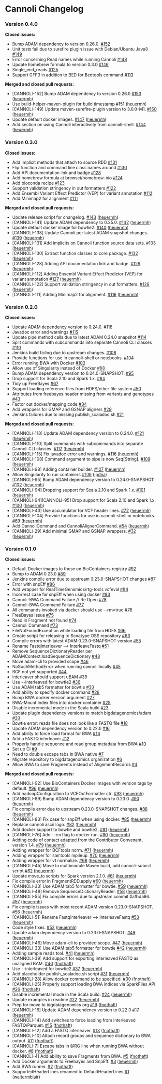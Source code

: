 # Cannoli Changelog #

### Version 0.4.0 ###

**Closed issues:**

 - Bump ADAM dependency to version 0.26.0. [\#152](https://github.com/bigdatagenomics/cannoli/issues/152)
 - Unit tests fail due to surefire plugin issue with Debian/Ubuntu Java8 [\#149](https://github.com/bigdatagenomics/cannoli/issues/149)
 - Error concerning Read names while running Cannoli [\#148](https://github.com/bigdatagenomics/cannoli/issues/148)
 - Update homebrew formula to version 0.3.0 [\#146](https://github.com/bigdatagenomics/cannoli/issues/146)
 - Single_end_reads [\#125](https://github.com/bigdatagenomics/cannoli/issues/125)
 - Support GFF3 in addition to BED for Bedtools command [\#113](https://github.com/bigdatagenomics/cannoli/issues/113)

**Merged and closed pull requests:**

 - [CANNOLI-152] Bump ADAM dependency to version 0.26.0 [\#153](https://github.com/bigdatagenomics/cannoli/pull/153) ([heuermh](https://github.com/heuermh))
 - Use build-helper-maven-plugin for build timestamp [\#151](https://github.com/bigdatagenomics/cannoli/pull/151) ([heuermh](https://github.com/heuermh))
 - [CANNOLI-149] Update maven-surefire-plugin version to 3.0.0-M1. [\#150](https://github.com/bigdatagenomics/cannoli/pull/150) ([heuermh](https://github.com/heuermh))
 - Update default docker images. [\#147](https://github.com/bigdatagenomics/cannoli/pull/147) ([heuermh](https://github.com/heuermh))
 - Add section on using Cannoli interactively from cannoli-shell. [\#144](https://github.com/bigdatagenomics/cannoli/pull/144) ([heuermh](https://github.com/heuermh))


### Version 0.3.0 ###

**Closed issues:**

 - Add implicit methods that attach to source RDD [\#131](https://github.com/bigdatagenomics/cannoli/issues/131)
 - Flip function and command line class names around [\#130](https://github.com/bigdatagenomics/cannoli/issues/130)
 - Add API documentation link and badge [\#128](https://github.com/bigdatagenomics/cannoli/issues/128)
 - Add homebrew formula at brewsci/homebrew-bio [\#124](https://github.com/bigdatagenomics/cannoli/issues/124)
 - Add bioconda recipe [\#123](https://github.com/bigdatagenomics/cannoli/issues/123)
 - Support validation stringency in out formatters [\#122](https://github.com/bigdatagenomics/cannoli/issues/122)
 - Add Ensembl Variant Effect Predictor (VEP) for variant annotation [\#112](https://github.com/bigdatagenomics/cannoli/issues/112)
 - Add Minimap2 for alignment [\#111](https://github.com/bigdatagenomics/cannoli/issues/111)

**Merged and closed pull requests:**

 - Update release script for changelog. [\#143](https://github.com/bigdatagenomics/cannoli/pull/143) ([heuermh](https://github.com/heuermh))
 - [CANNOLI-141] Update ADAM dependency to 0.25.0. [\#142](https://github.com/bigdatagenomics/cannoli/pull/142) ([heuermh](https://github.com/heuermh))
 - Update default docker image for bowtie2. [\#140](https://github.com/bigdatagenomics/cannoli/pull/140) ([heuermh](https://github.com/heuermh))
 - [CANNOLI-138] Update Cannoli per latest ADAM snapshot changes. [\#139](https://github.com/bigdatagenomics/cannoli/pull/139) ([heuermh](https://github.com/heuermh))
 - [CANNOLI-131] Add implicits on Cannoli function source data sets. [\#133](https://github.com/bigdatagenomics/cannoli/pull/133) ([heuermh](https://github.com/heuermh))
 - [CANNOLI-130] Extract function classes to core package. [\#132](https://github.com/bigdatagenomics/cannoli/pull/132) ([heuermh](https://github.com/heuermh))
 - [CANNOLI-128] Adding API documentation link and badge. [\#129](https://github.com/bigdatagenomics/cannoli/pull/129) ([heuermh](https://github.com/heuermh))
 - [CANNOLI-112]  Adding Ensembl Variant Effect Predictor (VEP) for variant annotation [\#127](https://github.com/bigdatagenomics/cannoli/pull/127) ([heuermh](https://github.com/heuermh))
 - [CANNOLI-122] Support validation stringency in out formatters. [\#126](https://github.com/bigdatagenomics/cannoli/pull/126) ([heuermh](https://github.com/heuermh))
 - [CANNOLI-111] Adding Minimap2 for alignment. [\#119](https://github.com/bigdatagenomics/cannoli/pull/119) ([heuermh](https://github.com/heuermh))



### Version 0.2.0 ###

**Closed issues:**

 - Update ADAM dependency version to 0.24.0. [\#118](https://github.com/bigdatagenomics/cannoli/issues/118)
 - Javadoc error and warnings [\#115](https://github.com/bigdatagenomics/cannoli/issues/115)
 - Update pipe method calls due to latest ADAM 0.24.0 snapshot [\#114](https://github.com/bigdatagenomics/cannoli/issues/114)
 - Split commands with subcommands into separate Cannoli CLI classes [\#110](https://github.com/bigdatagenomics/cannoli/issues/110)
 - Jenkins build failing due to upstream changes. [\#108](https://github.com/bigdatagenomics/cannoli/issues/108)
 - Provide functions for use in cannoli-shell or notebooks. [\#104](https://github.com/bigdatagenomics/cannoli/issues/104)
 - Error running BWA with Docker [\#103](https://github.com/bigdatagenomics/cannoli/issues/103)
 - Allow use of Singularity instead of Docker [\#98](https://github.com/bigdatagenomics/cannoli/issues/98)
 - Bump ADAM dependency version to 0.24.0-SNAPSHOT. [\#95](https://github.com/bigdatagenomics/cannoli/issues/95)
 - Drop support for Scala 2.10 and Spark 1.x. [\#94](https://github.com/bigdatagenomics/cannoli/issues/94)
 - Tidy up FreeBayes [\#67](https://github.com/bigdatagenomics/cannoli/issues/67)
 - Support loading reference files from HDFS/other file system [\#50](https://github.com/bigdatagenomics/cannoli/issues/50)
 - Attributes from freebayes header missing from variants and genotypes [\#43](https://github.com/bigdatagenomics/cannoli/issues/43)
 - Factor out docker/mapping code [\#34](https://github.com/bigdatagenomics/cannoli/issues/34)
 - Add wrappers for GMAP and GSNAP aligners [\#29](https://github.com/bigdatagenomics/cannoli/issues/29)
 - Jenkins failures due to missing publish_scaladoc.sh [\#21](https://github.com/bigdatagenomics/cannoli/issues/21)

**Merged and closed pull requests:**

 - [CANNOLI-118] Update ADAM dependency version to 0.24.0. [\#121](https://github.com/bigdatagenomics/cannoli/pull/121) ([heuermh](https://github.com/heuermh))
 - [CANNOLI-110] Split commands with subcommands into separate Cannoli CLI classes. [\#117](https://github.com/bigdatagenomics/cannoli/pull/117) ([heuermh](https://github.com/heuermh))
 - [CANNOLI-115] Fix javadoc error and warnings. [\#116](https://github.com/bigdatagenomics/cannoli/pull/116) ([heuermh](https://github.com/heuermh))
 - [CANNOLI-108] Command argument to pipe is now Seq[String]. [\#109](https://github.com/bigdatagenomics/cannoli/pull/109) ([heuermh](https://github.com/heuermh))
 - [CANNOLI-98] Adding container builder. [\#107](https://github.com/bigdatagenomics/cannoli/pull/107) ([heuermh](https://github.com/heuermh))
 - Allow Singularity to run containers [\#106](https://github.com/bigdatagenomics/cannoli/pull/106) ([jpdna](https://github.com/jpdna))
 - [CANNOLI-95] Bump ADAM dependency version to 0.24.0-SNAPSHOT [\#102](https://github.com/bigdatagenomics/cannoli/pull/102) ([heuermh](https://github.com/heuermh))
 - [CANNOLI-94] Dropping support for Scala 2.10 and Spark 1.x. [\#101](https://github.com/bigdatagenomics/cannoli/pull/101) ([heuermh](https://github.com/heuermh))
 - [CANNOLI-94][CANNOLI-95] Drop support for Scala 2.10 and Spark 1.x. [\#100](https://github.com/bigdatagenomics/cannoli/pull/100) ([heuermh](https://github.com/heuermh))
 - [CANNOLI-43] Use accumulator for VCF header lines. [\#72](https://github.com/bigdatagenomics/cannoli/pull/72) ([heuermh](https://github.com/heuermh))
 - [CANNOLI-104] Provide functions for use in cannoli-shell or notebooks. [\#69](https://github.com/bigdatagenomics/cannoli/pull/69) ([heuermh](https://github.com/heuermh))
 - Add CannoliCommand and CannoliAlignerCommand. [\#54](https://github.com/bigdatagenomics/cannoli/pull/54) ([heuermh](https://github.com/heuermh))
 - [CANNOLI-29] Add minimal GMAP and GSNAP wrappers. [\#32](https://github.com/bigdatagenomics/cannoli/pull/32) ([heuermh](https://github.com/heuermh))


### Version 0.1.0 ###

**Closed issues:**

 - Default Docker images to those on BioContainers registry [\#92](https://github.com/bigdatagenomics/cannoli/issues/92)
 - Bump to ADAM 0.23.0 [\#89](https://github.com/bigdatagenomics/cannoli/issues/89)
 - Jenkins compile error due to upstream 0.23.0-SNAPSHOT changes [\#87](https://github.com/bigdatagenomics/cannoli/issues/87)
 - Error with snpEff [\#86](https://github.com/bigdatagenomics/cannoli/issues/86)
 - Add wrapper for RealTimeGenomics/rtg-tools vcfeval [\#84](https://github.com/bigdatagenomics/cannoli/issues/84)
 - Incorrect case for snpEff when using docker [\#83](https://github.com/bigdatagenomics/cannoli/issues/83)
 - Cannoli-BWA Command Failure // Re Open [\#78](https://github.com/bigdatagenomics/cannoli/issues/78)
 - Cannoli-BWA Command Failure [\#77](https://github.com/bigdatagenomics/cannoli/issues/77)
 - All commands invoked via docker should use --rm=true [\#76](https://github.com/bigdatagenomics/cannoli/issues/76)
 - FreeBayes Issue [\#75](https://github.com/bigdatagenomics/cannoli/issues/75)
 - Read in Fragment not found [\#74](https://github.com/bigdatagenomics/cannoli/issues/74)
 - Cannoli Command [\#73](https://github.com/bigdatagenomics/cannoli/issues/73)
 - FileNotFoundException while loading file from HDFS [\#66](https://github.com/bigdatagenomics/cannoli/issues/66)
 - Create script for releasing to Sonatype OSS repository [\#63](https://github.com/bigdatagenomics/cannoli/issues/63)
 - Compile errors with latest ADAM 0.23.0-SNAPSHOT version [\#55](https://github.com/bigdatagenomics/cannoli/issues/55)
 - Rename FastqInterleaver --> InterleaveFastq [\#51](https://github.com/bigdatagenomics/cannoli/issues/51)
 - Remove SequenceDictionaryReader per ADAMContext.loadSequenceDictionary [\#48](https://github.com/bigdatagenomics/cannoli/issues/48)
 - Move adam-cli to provided scope [\#46](https://github.com/bigdatagenomics/cannoli/issues/46)
 - NoSuchMethodError when running cannoli locally [\#45](https://github.com/bigdatagenomics/cannoli/issues/45)
 -  BCF not yet supported  [\#44](https://github.com/bigdatagenomics/cannoli/issues/44)
 - Interleaver should support uBAM [\#39](https://github.com/bigdatagenomics/cannoli/issues/39)
 - Use --interleaved for bowtie2 [\#36](https://github.com/bigdatagenomics/cannoli/issues/36)
 - Use ADAM tab5 formatter for bowtie [\#33](https://github.com/bigdatagenomics/cannoli/issues/33)
 - Add ability to specify docker command [\#28](https://github.com/bigdatagenomics/cannoli/issues/28)
 - Bump BWA docker version argument [\#27](https://github.com/bigdatagenomics/cannoli/issues/27)
 - BWA-Mount index files into docker container [\#25](https://github.com/bigdatagenomics/cannoli/issues/25)
 - Disable incremental mode in the Scala build [\#23](https://github.com/bigdatagenomics/cannoli/issues/23)
 - Update plugin dependency versions to match bigdatagenomics/adam [\#20](https://github.com/bigdatagenomics/cannoli/issues/20)
 - Bowtie error: reads file does not look like a FASTQ file [\#18](https://github.com/bigdatagenomics/cannoli/issues/18)
 - Update ADAM dependency version to 0.22.0 [\#16](https://github.com/bigdatagenomics/cannoli/issues/16)
 - Add ability to force load format for BWA [\#14](https://github.com/bigdatagenomics/cannoli/issues/14)
 - Add a FASTQ interleaver [\#12](https://github.com/bigdatagenomics/cannoli/issues/12)
 - Properly handle sequence and read group metadata from BWA [\#10](https://github.com/bigdatagenomics/cannoli/issues/10)
 - Set up CI [\#9](https://github.com/bigdatagenomics/cannoli/issues/9)
 - Need to double escape tabs in BWA native [\#7](https://github.com/bigdatagenomics/cannoli/issues/7)
 - Migrate repository to bigdatagenomics organization [\#6](https://github.com/bigdatagenomics/cannoli/issues/6)
 - Allow BWA to save Fragments instead of AlignmentRecords [\#4](https://github.com/bigdatagenomics/cannoli/issues/4)

**Merged and closed pull requests:**

 - [CANNOLI-92] Use BioContainers Docker images with version tags by default. [\#96](https://github.com/bigdatagenomics/cannoli/pull/96) ([heuermh](https://github.com/heuermh))
 - Add hadoopConfiguration to VCFOutFormatter ctr. [\#93](https://github.com/bigdatagenomics/cannoli/pull/93) ([heuermh](https://github.com/heuermh))
 - [CANNOLI-89] Bump ADAM dependency version to 0.23.0. [\#90](https://github.com/bigdatagenomics/cannoli/pull/90) ([heuermh](https://github.com/heuermh))
 - Fix compile error due to upstream 0.23.0-SNAPSHOT changes. [\#88](https://github.com/bigdatagenomics/cannoli/pull/88) ([heuermh](https://github.com/heuermh))
 - [CANNOLI-83] Fix case for snpEff when using docker. [\#85](https://github.com/bigdatagenomics/cannoli/pull/85) ([heuermh](https://github.com/heuermh))
 - Replace cannoli ascii logo. [\#82](https://github.com/bigdatagenomics/cannoli/pull/82) ([heuermh](https://github.com/heuermh))
 - Add docker support to bowtie and bowtie2. [\#81](https://github.com/bigdatagenomics/cannoli/pull/81) ([heuermh](https://github.com/heuermh))
 - [CANNOLI-76] Add --rm flag to docker run. [\#80](https://github.com/bigdatagenomics/cannoli/pull/80) ([heuermh](https://github.com/heuermh))
 - Adding code of contact adapted from the Contributor Convenant, version 1.4. [\#79](https://github.com/bigdatagenomics/cannoli/pull/79) ([heuermh](https://github.com/heuermh))
 - Adding wrapper for BCFtools norm. [\#71](https://github.com/bigdatagenomics/cannoli/pull/71) ([heuermh](https://github.com/heuermh))
 - Adding wrapper for samtools mpileup. [\#70](https://github.com/bigdatagenomics/cannoli/pull/70) ([heuermh](https://github.com/heuermh))
 - Adding wrapper for vt normalize. [\#68](https://github.com/bigdatagenomics/cannoli/pull/68) ([heuermh](https://github.com/heuermh))
 - [CANNOLI-45] Move to multimodule Maven build, add cannoli-submit script [\#62](https://github.com/bigdatagenomics/cannoli/pull/62) ([heuermh](https://github.com/heuermh))
 - Update move_to scripts for Spark version 2.1.0. [\#61](https://github.com/bigdatagenomics/cannoli/pull/61) ([heuermh](https://github.com/heuermh))
 - Fix compile error in FragmentRDD.apply [\#60](https://github.com/bigdatagenomics/cannoli/pull/60) ([heuermh](https://github.com/heuermh))
 - [CANNOLI-33] Use ADAM tab5 formatter for bowtie. [\#59](https://github.com/bigdatagenomics/cannoli/pull/59) ([heuermh](https://github.com/heuermh))
 - [CANNOLI-48] Remove SequenceDictionaryReader. [\#58](https://github.com/bigdatagenomics/cannoli/pull/58) ([heuermh](https://github.com/heuermh))
 - [CANNOLI-55] Fix compile errors due to upstream commit 0afbda96. [\#57](https://github.com/bigdatagenomics/cannoli/pull/57) ([heuermh](https://github.com/heuermh))
 - Fix compile issues with most recent ADAM version 0.23.0-SNAPSHOT. [\#56](https://github.com/bigdatagenomics/cannoli/pull/56) ([heuermh](https://github.com/heuermh))
 - [CANNOLI-51] Rename FastqInterleaver --> InterleaveFastq [\#53](https://github.com/bigdatagenomics/cannoli/pull/53) ([heuermh](https://github.com/heuermh))
 - Code style fixes. [\#52](https://github.com/bigdatagenomics/cannoli/pull/52) ([heuermh](https://github.com/heuermh))
 - Update adam dependency version to 0.23.0-SNAPSHOT. [\#49](https://github.com/bigdatagenomics/cannoli/pull/49) ([heuermh](https://github.com/heuermh))
 - [CANNOLI-46] Move adam-cli to provided scope. [\#47](https://github.com/bigdatagenomics/cannoli/pull/47) ([heuermh](https://github.com/heuermh))
 - [CANNOLI-33] Use ADAM tab5 formatter for bowtie [\#42](https://github.com/bigdatagenomics/cannoli/pull/42) ([heuermh](https://github.com/heuermh))
 - Adding sample reads tool. [\#41](https://github.com/bigdatagenomics/cannoli/pull/41) ([heuermh](https://github.com/heuermh))
 - [CANNOLI-39] Add support for exporting interleaved FASTQ as unaligned BAM. [\#40](https://github.com/bigdatagenomics/cannoli/pull/40) ([fnothaft](https://github.com/fnothaft))
 - Use --interleaved for bowtie2 [\#37](https://github.com/bigdatagenomics/cannoli/pull/37) ([heuermh](https://github.com/heuermh))
 - Add placeholder publish_scaladoc.sh script [\#31](https://github.com/bigdatagenomics/cannoli/pull/31) ([heuermh](https://github.com/heuermh))
 - [CANNOLI-28] Allow docker command to be specified. [\#30](https://github.com/bigdatagenomics/cannoli/pull/30) ([fnothaft](https://github.com/fnothaft))
 - [CANNOLI-25] Properly support loading BWA indices via SparkFiles API. [\#26](https://github.com/bigdatagenomics/cannoli/pull/26) ([fnothaft](https://github.com/fnothaft))
 - Disable incremental mode in the Scala build. [\#24](https://github.com/bigdatagenomics/cannoli/pull/24) ([heuermh](https://github.com/heuermh))
 - Update examples in readme [\#22](https://github.com/bigdatagenomics/cannoli/pull/22) ([heuermh](https://github.com/heuermh))
 - Prep for move to bigdatagenomics org [\#19](https://github.com/bigdatagenomics/cannoli/pull/19) ([fnothaft](https://github.com/fnothaft))
 - [CANNOLI-16] Update ADAM dependency version to 0.22.0 [\#17](https://github.com/bigdatagenomics/cannoli/pull/17) ([heuermh](https://github.com/heuermh))
 - [CANNOLI-14] Add switches to force loading from Interleaved FASTQ/Parquet. [\#15](https://github.com/bigdatagenomics/cannoli/pull/15) ([fnothaft](https://github.com/fnothaft))
 - [CANNOLI-12] Add a FASTQ interleaver. [\#13](https://github.com/bigdatagenomics/cannoli/pull/13) ([fnothaft](https://github.com/fnothaft))
 - [CANNOLI-10] Attach record groups and sequence dictionary to BWA output. [\#11](https://github.com/bigdatagenomics/cannoli/pull/11) ([fnothaft](https://github.com/fnothaft))
 - [CANNOLI-7] Escape tabs in @RG line when running BWA without docker. [\#8](https://github.com/bigdatagenomics/cannoli/pull/8) ([fnothaft](https://github.com/fnothaft))
 - [CANNOLI-4] Add ability to save Fragments from BWA. [\#5](https://github.com/bigdatagenomics/cannoli/pull/5) ([fnothaft](https://github.com/fnothaft))
 - Add Docker arguments to Freebayes and SnpEff. [\#3](https://github.com/bigdatagenomics/cannoli/pull/3) ([heuermh](https://github.com/heuermh))
 - Add BWA runner. [\#2](https://github.com/bigdatagenomics/cannoli/pull/2) ([fnothaft](https://github.com/fnothaft))
 - SupportedHeaderLines renamed to DefaultHeaderLines [\#1](https://github.com/bigdatagenomics/cannoli/pull/1) ([waltermblair](https://github.com/waltermblair))
